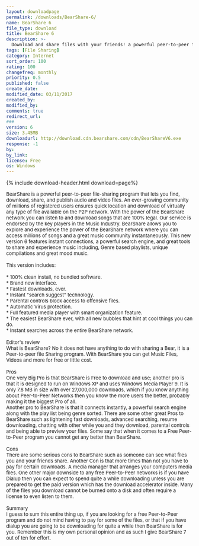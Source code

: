 ```yaml
---
layout: downloadpage
permalink: /downloads/BearShare-6/
name: BearShare 6
file_type: download
title: BearShare 6
description: >-
  Download and share files with your friends! a powerful peer-to-peer file-sharing program that lets you find, download, share, and publish audio and video files. An ever-growing community of millions of registered users ensures quick location and download.
tags: [File Sharing]
category: Internet
sort_order: 100
rating: 100
changefreq: monthly
priority: 0.5
published: false
create_date: 
modified_date: 03/11/2017
created_by: 
modified_by: 
comments: true
redirect_url: 
### 
version: 6
size: 3.45MB
downloadurl: http://download.cdn.bearshare.com/cdn/BearShareV6.exe
response: -1
by: 
by_link: 
license: Free
os: Windows
---
```


{% include download-header.html download=page%}

<p style="fix-download-text !important">
<p><font size="2">BearShare is a powerful peer-to-peer file-sharing program that lets you find, download, share, and publish audio and video files. An ever-growing community of millions of registered users ensures quick location and download of virtually any type of file available on the P2P network. With the power of the BearShare network you can listen to and download songs that are 100% legal. Our service is endorsed by the key players in the Music Industry. BearShare allows you to explore and experience the power of the BearShare network where you can access millions of songs and a great music community instantaneously. This new version 6 features instant connections, a powerful search engine, and great tools to share and experience music including, Genre based playlists, unique compilations and great mood music. <br />
<br />
This version includes: <br />
<br />
* 100% clean install, no bundled software. <br />
* Brand new interface. <br />
* Fastest downloads, ever. <br />
* Instant "search suggest" technology. <br />
* Parental controls block access to offensive files. <br />
* Automatic Virus protection. <br />
* Full featured media player with smart organization feature. <br />
* The easiest BearShare ever, with all new bubbles that hint at cool things you can do. <br />
* Instant searches across the entire BearShare network. <br />
<br />
Editor's review <br />
What is BearShare? No it does not have anything to do with sharing a Bear, it is a Peer-to-peer file Sharing program. With BearShare you can get Music Files, Videos and more for free or little cost. <br />
<br />
Pros <br />
One very Big Pro is that BearShare is Free to download and use; another pro is that it is designed to run on Windows XP and uses Windows Media Player 9. It is only 7.8 MB in size with over 27,000,000 downloads, which if you know anything about Peer-to-Peer Networks then you know the more users the better, probably making it the biggest Pro of all. <br />
Another pro to BearShare is that it connects instantly, a powerful search engine along with the play list being genre sorted. There are some other great Pros to BearShare such as lightening fast downloads, advanced searching, resume downloading, chatting with other while you and they download, parental controls and being able to preview your files. Some say that when it comes to a Free Peer-to-Peer program you cannot get any better than BearShare. <br />
<br />
Cons <br />
There are some serious cons to BearShare such as someone can see what files you and your friends share. Another Con is that more times than not you have to pay for certain downloads. A media manager that arranges your computers media files. One other major downside to any free Peer-to-Peer networks is if you have Dialup then you can expect to spend quite a while downloading unless you are prepared to get the paid version which has the download accelerator inside. Many of the files you download cannot be burned onto a disk and often require a license to even listen to them. <br />
<br />
Summary <br />
I guess to sum this entire thing up, if you are looking for a free Peer-to-Peer program and do not mind having to pay for some of the files, or that if you have dialup you are going to be downloading for quite a while then BearShare is for you. Remember this is my own personal opinion and as such I give BearShare 7 out of ten for effort.</font></p></p>
